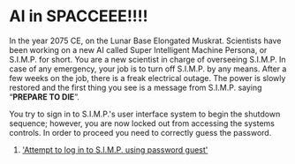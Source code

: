 # AI in SPACCEEE!!!!

In the year 2075 CE, on the Lunar Base Elongated Muskrat. Scientists have been working on a new AI called Super Intelligent Machine Persona, or S.I.M.P. for short. You are a new scientist in charge of overseeing S.I.M.P. In case of any emergency, your job is to turn off S.I.M.P. by any means. After a few weeks on the job, there is a freak electrical outage. The power is slowly restored and the first thing you see is a message from S.I.M.P. saying “**PREPARE TO DIE**”.

You try to sign in to S.I.M.P.'s user interface system to begin the shutdown sequence; however, you are now locked out from accessing the systems controls. In order to proceed you need to correctly guess the password.

1. ['Attempt to log in to S.I.M.P. using password guest'](choice_1.md)
